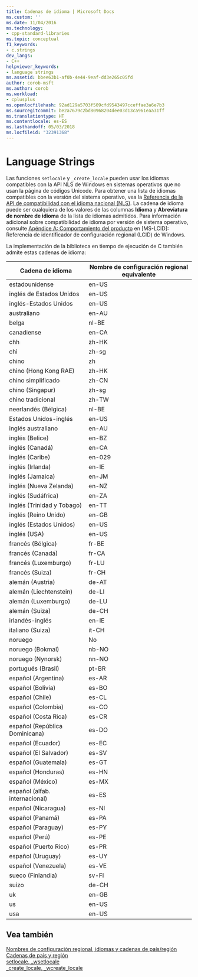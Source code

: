 ```yaml
---
title: Cadenas de idioma | Microsoft Docs
ms.custom: ''
ms.date: 11/04/2016
ms.technology:
- cpp-standard-libraries
ms.topic: conceptual
f1_keywords:
- c.strings
dev_langs:
- C++
helpviewer_keywords:
- language strings
ms.assetid: bbee63b1-af0b-4e44-9eaf-dd3e265c05fd
author: corob-msft
ms.author: corob
ms.workload:
- cplusplus
ms.openlocfilehash: 92ad129a5703f509cfd9543497cceffae3a6e7b3
ms.sourcegitcommit: be2a7679c2bd80968204dee03d13ca961eaa31ff
ms.translationtype: HT
ms.contentlocale: es-ES
ms.lasthandoff: 05/03/2018
ms.locfileid: "32391368"
---
```

# <a name="language-strings"></a>Language Strings
Las funciones `setlocale` y `_create_locale` pueden usar los idiomas compatibles con la API NLS de Windows en sistemas operativos que no usan la página de códigos Unicode. Para obtener una lista de idiomas compatibles con la versión del sistema operativo, vea la [Referencia de la API de compatibilidad con el idioma nacional (NLS)](https://www.microsoft.com/resources/msdn/goglobal/default.mspx). La cadena de idioma puede ser cualquiera de los valores de las columnas **Idioma** y **Abreviatura de nombre de idioma** de la lista de idiomas admitidos. Para información adicional sobre compatibilidad de idioma por versión de sistema operativo, consulte [Apéndice A: Comportamiento del producto](http://msdn.microsoft.com/goglobal/bb896001.aspx) en [MS-LCID]: Referencia de identificador de configuración regional (LCID) de Windows.   
  
La implementación de la biblioteca en tiempo de ejecución de C también admite estas cadenas de idioma:  
  
|Cadena de idioma|Nombre de configuración regional equivalente|  
|---------------------|----------------------------|  
|estadounidense|en-US|  
|inglés de Estados Unidos|en-US|  
|inglés-Estados Unidos|en-US|  
|australiano|en-AU|  
|belga|nl-BE|  
|canadiense|en-CA|  
|chh|zh-HK|  
|chi|zh-sg|  
|chino|zh|  
|chino (Hong Kong RAE)|zh-HK|  
|chino simplificado|zh-CN|  
|chino (Singapur)|zh-sg|  
|chino tradicional|zh-TW|  
|neerlandés (Bélgica)|nl-BE|  
|Estados Unidos-inglés|en-US|  
|inglés australiano|en-AU|  
|inglés (Belice)|en-BZ|  
|inglés (Canadá)|en-CA|  
|inglés (Caribe)|en-029|  
|inglés (Irlanda)|en-IE|  
|inglés (Jamaica)|en-JM|  
|inglés (Nueva Zelanda)|en-NZ|  
|inglés (Sudáfrica)|en-ZA|  
|inglés (Trinidad y Tobago)|en-TT|  
|inglés (Reino Unido)|en-GB|  
|inglés (Estados Unidos)|en-US|  
|inglés (USA)|en-US|  
|francés (Bélgica)|fr-BE|  
|francés (Canadá)|fr-CA|  
|francés (Luxemburgo)|fr-LU|  
|francés (Suiza)|fr-CH|  
|alemán (Austria)|de-AT|  
|alemán (Liechtenstein)|de-LI|  
|alemán (Luxemburgo)|de-LU|  
|alemán (Suiza)|de-CH|  
|irlandés-inglés|en-IE|  
|italiano (Suiza)|it-CH|  
|noruego|No|  
|noruego (Bokmal)|nb-NO|  
|noruego (Nynorsk)|nn-NO|  
|portugués (Brasil)|pt-BR|  
|español (Argentina)|es-AR|  
|español (Bolivia)|es-BO|  
|español (Chile)|es-CL|  
|español (Colombia)|es-CO|  
|español (Costa Rica)|es-CR|  
|español (República Dominicana)|es-DO|  
|español (Ecuador)|es-EC|  
|español (El Salvador)|es-SV|  
|español (Guatemala)|es-GT|  
|español (Honduras)|es-HN|  
|español (México)|es-MX|  
|español (alfab. internacional)|es-ES|  
|español (Nicaragua)|es-NI|  
|español (Panamá)|es-PA|  
|español (Paraguay)|es-PY|  
|español (Perú)|es-PE|  
|español (Puerto Rico)|es-PR|  
|español (Uruguay)|es-UY|  
|español (Venezuela)|es-VE|  
|sueco (Finlandia)|sv-FI|  
|suizo|de-CH|  
|uk|en-GB|  
|us|en-US|  
|usa|en-US|  
  
## <a name="see-also"></a>Vea también  
 [Nombres de configuración regional, idiomas y cadenas de país/región](../c-runtime-library/locale-names-languages-and-country-region-strings.md)   
 [Cadenas de país y región](../c-runtime-library/country-region-strings.md)   
 [setlocale, _wsetlocale](../c-runtime-library/reference/setlocale-wsetlocale.md)   
 [_create_locale, _wcreate_locale](../c-runtime-library/reference/create-locale-wcreate-locale.md)